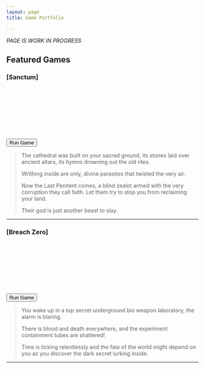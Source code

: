 ```yaml
---
layout: page
title: Game Portfolio

---
```


*PAGE IS WORK IN PROGRESS*

## Featured Games

<script>
function loadGame(containerId, gameId) {
    const button = document.getElementById('button-' + containerId);
    const frame = document.getElementById(containerId);
    button.style.display = 'none';
    // Both games should use the same URL format
    frame.src = `https://itch.io/embed-upload/${gameId}?color=000000`;
    frame.style.display = 'block';
}
</script>

### [Sanctum]
<div class="game-container">
    <button id="button-sanctum" class="load-button" onclick="loadGame('sanctum', '13665764')">Run Game</button>
    <iframe id="sanctum" class="game-frame" frameborder="0" 
            allowfullscreen="">
        <a href="https://trev3lyan.itch.io/sanctum">Play Sanctum on itch.io</a>
    </iframe>
</div>

> The cathedral was built on your sacred ground, its stones laid over ancient altars, its hymns drowning out the old rites. 
>
> Writhing inside are only, divine parasites that twisted the very air.
>
> Now the Last Penitent comes, a blind zealot armed with the very corruption they call faith. Let them try to stop you from reclaiming your land. 
>
> Their god is just another beast to slay.

---

### [Breach Zero]
<div class="game-container">
    <button id="button-breachzero" class="load-button" onclick="loadGame('breachzero', '12810672')">Run Game</button>
    <iframe id="breachzero" class="game-frame" frameborder="0" 
            allowfullscreen="">
        <a href="https://finbox-entertainment.itch.io/breach-zero">Play Breach Zero on itch.io</a>
    </iframe>
</div>

> You wake up in a top secret underground bio weapon laboratory, the alarm is blaring.
>
> There is blood and death everywhere, and the experiment containment tubes are shattered!
>
> Time is ticking relentlessly and the fate of the world might depend on you as you discover the dark secret lurking inside.

---